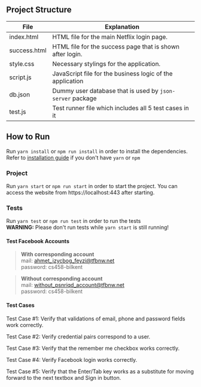 ## Project Structure
| File | Explanation |
|-|-|
| index.html | HTML file for the main Netflix login page. |
| success.html | HTML file for the success page that is shown after login. |
| style.css | Necessary stylings for the application. |
| script.js | JavaScript file for the business logic of the application |
| db.json | Dummy user database that is used by `json-server` package |
| test.js | Test runner file which includes all 5 test cases in it |


## How to Run
Run `yarn install` or `npm run install` in order to install the dependencies. Refer to [installation guide](https://docs.npmjs.com/downloading-and-installing-node-js-and-npm) if you don't have `yarn` or `npm`

### Project
Run `yarn start` or `npm run start` in order to start the project.
You can access the website from https://localhost:443 after starting.

### Tests
Run `yarn test` or `npm run test` in order to run the tests  
**WARNING:** Please don't run tests while `yarn start` is still running!

#### Test Facebook Accounts
> **With corresponding account**  
> mail: ahmet_jzycbog_feyzi@tfbnw.net  
> password: cs458-bilkent

> **Without corresponding account**  
> mail: without_psnriqd_account@tfbnw.net  
> password: cs458-bilkent

#### Test Cases

Test Case #1: Verify that validations of email, phone and password fields work correctly.

Test Case #2: Verify credential pairs correspond to a user.

Test Case #3: Verify that the remember me checkbox works correctly.

Test Case #4: Verify Facebook login works correctly.

Test Case #5: Verify that the Enter/Tab key works as a substitute for moving forward to the next textbox and Sign in button.

